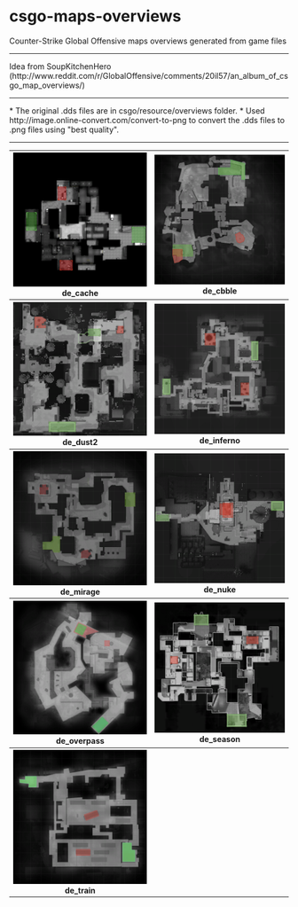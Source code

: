 # csgo-maps-overviews
Counter-Strike Global Offensive maps overviews generated from game files
<hr />
Idea from SoupKitchenHero (http://www.reddit.com/r/GlobalOffensive/comments/20il57/an_album_of_csgo_map_overviews/)
<hr />
* The original .dds files are in csgo/resource/overviews folder.
* Used http://image.online-convert.com/convert-to-png to convert the .dds files to .png files using "best quality".
<hr />
<table>
<tr>
<th><img src="https://github.com/CSGO-Analysis/csgo-maps-overviews/raw/master/overviews/de_cache_radar.png" width="400" heigth="400" /><br>de_cache</th>
<th><img src="https://github.com/CSGO-Analysis/csgo-maps-overviews/raw/master/overviews/de_cbble_radar.png" width="400" heigth="400" /><br>de_cbble</th>
</tr>
<tr>
<th><img src="https://github.com/CSGO-Analysis/csgo-maps-overviews/raw/master/overviews/de_dust2_radar.png" width="400" heigth="400" /><br>de_dust2</th>
<th><img src="https://github.com/CSGO-Analysis/csgo-maps-overviews/raw/master/overviews/de_inferno_radar.png" width="400" heigth="400" /><br>de_inferno</th>
</tr>
<tr>
<th><img src="https://github.com/CSGO-Analysis/csgo-maps-overviews/raw/master/overviews/de_mirage_radar.png" width="400" heigth="400" /><br>de_mirage</th>
<th><img src="https://github.com/CSGO-Analysis/csgo-maps-overviews/raw/master/overviews/de_nuke_radar.png" width="400" heigth="400" /><br>de_nuke</th>
</tr>
<tr>
<th><img src="https://github.com/CSGO-Analysis/csgo-maps-overviews/raw/master/overviews/de_overpass_radar.png" width="400" heigth="400" /><br>de_overpass</th>
<th><img src="https://github.com/CSGO-Analysis/csgo-maps-overviews/raw/master/overviews/de_season_radar.png" width="400" heigth="400" /><br>de_season</th>
</tr>
<tr>
<th><img src="https://github.com/CSGO-Analysis/csgo-maps-overviews/raw/master/overviews/de_train_radar.png" width="400" heigth="400" /><br>de_train</th>
<th></th>
</tr>
</table>
